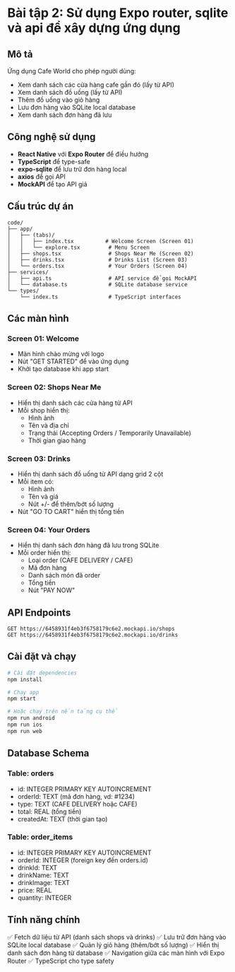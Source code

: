 # Bài tập 2: Sử dụng Expo router, sqlite và api để xây dựng ứng dụng

## Mô tả

Ứng dụng Cafe World cho phép người dùng:

-   Xem danh sách các cửa hàng cafe gần đó (lấy từ API)
-   Xem danh sách đồ uống (lấy từ API)
-   Thêm đồ uống vào giỏ hàng
-   Lưu đơn hàng vào SQLite local database
-   Xem danh sách đơn hàng đã lưu

## Công nghệ sử dụng

-   **React Native** với **Expo Router** để điều hướng
-   **TypeScript** để type-safe
-   **expo-sqlite** để lưu trữ đơn hàng local
-   **axios** để gọi API
-   **MockAPI** để tạo API giả

## Cấu trúc dự án

```
code/
├── app/
│   ├── (tabs)/
│   │   ├── index.tsx          # Welcome Screen (Screen 01)
│   │   └── explore.tsx         # Menu Screen
│   ├── shops.tsx               # Shops Near Me (Screen 02)
│   ├── drinks.tsx              # Drinks List (Screen 03)
│   └── orders.tsx              # Your Orders (Screen 04)
├── services/
│   ├── api.ts                  # API service để gọi MockAPI
│   └── database.ts             # SQLite database service
└── types/
    └── index.ts                # TypeScript interfaces

```

## Các màn hình

### Screen 01: Welcome

-   Màn hình chào mừng với logo
-   Nút "GET STARTED" để vào ứng dụng
-   Khởi tạo database khi app start

### Screen 02: Shops Near Me

-   Hiển thị danh sách các cửa hàng từ API
-   Mỗi shop hiển thị:
    -   Hình ảnh
    -   Tên và địa chỉ
    -   Trạng thái (Accepting Orders / Temporarily Unavailable)
    -   Thời gian giao hàng

### Screen 03: Drinks

-   Hiển thị danh sách đồ uống từ API dạng grid 2 cột
-   Mỗi item có:
    -   Hình ảnh
    -   Tên và giá
    -   Nút +/- để thêm/bớt số lượng
-   Nút "GO TO CART" hiển thị tổng tiền

### Screen 04: Your Orders

-   Hiển thị danh sách đơn hàng đã lưu trong SQLite
-   Mỗi order hiển thị:
    -   Loại order (CAFE DELIVERY / CAFE)
    -   Mã đơn hàng
    -   Danh sách món đã order
    -   Tổng tiền
    -   Nút "PAY NOW"

## API Endpoints

```
GET https://6458931f4eb3f6758179c6e2.mockapi.io/shops
GET https://6458931f4eb3f6758179c6e2.mockapi.io/drinks
```

## Cài đặt và chạy

```bash
# Cài đặt dependencies
npm install

# Chạy app
npm start

# Hoặc chạy trên nền tảng cụ thể
npm run android
npm run ios
npm run web
```

## Database Schema

### Table: orders

-   id: INTEGER PRIMARY KEY AUTOINCREMENT
-   orderId: TEXT (mã đơn hàng, vd: #1234)
-   type: TEXT (CAFE DELIVERY hoặc CAFE)
-   total: REAL (tổng tiền)
-   createdAt: TEXT (thời gian tạo)

### Table: order_items

-   id: INTEGER PRIMARY KEY AUTOINCREMENT
-   orderId: INTEGER (foreign key đến orders.id)
-   drinkId: TEXT
-   drinkName: TEXT
-   drinkImage: TEXT
-   price: REAL
-   quantity: INTEGER

## Tính năng chính

✅ Fetch dữ liệu từ API (danh sách shops và drinks)
✅ Lưu trữ đơn hàng vào SQLite local database
✅ Quản lý giỏ hàng (thêm/bớt số lượng)
✅ Hiển thị danh sách đơn hàng từ database
✅ Navigation giữa các màn hình với Expo Router
✅ TypeScript cho type safety
